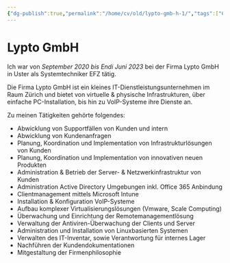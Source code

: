 ```yaml
---
{"dg-publish":true,"permalink":"/home/cv/old/lypto-gmb-h-1/","tags":["CV"]}
---
```



# Lypto GmbH

Ich war von *September 2020 bis Endi Juni 2023* bei der Firma Lypto GmbH in Uster als Systemtechniker EFZ tätig. 

Die Firma Lypto GmbH ist ein kleines IT-Dienstleistungsunternehmen im Raum Zürich und bietet von virtuelle & physische Infrastrukturen, über einfache PC-Installation, bis hin zu VoIP-Systeme ihre Dienste an.

Zu meinen Tätigkeiten gehörte folgendes:
- Abwicklung von Supportfällen von Kunden und intern
- Abwicklung von Kundenanfragen
- Planung, Koordination und Implementation von Infrastrukturlösungen von Kunden
- Planung, Koordination und Implementation von innovativen neuen Produkten
- Administration & Betrieb der Server- & Netzwerkinfrastruktur von Kunden
- Administration Active Directory Umgebungen inkl. Office 365 Anbindung
- Clientmanagement mittels Microsoft Intune
- Installation & Konfiguration VoIP-Systeme
- Aufbau komplexer Virtualisierungslösungen (Vmware, Scale Computing)
- Überwachung und Einrichtung der Remotemanagementlösung
- Verwaltung der Antiviren-Überwachung der Clients und Server
- Administration und Installation von Linuxbasierten Systemen
- Verwalten des IT-Inventar, sowie Verantwortung für internes Lager
- Nachführen der Kundendokumentationen
- Mitgestaltung der Firmenphilosophie